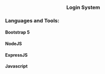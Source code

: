 <h3 align="center">Login System</h3>

<h3 align="left">Languages and Tools:</h3>
<h4>Bootstrap 5</h4>
<h4>NodeJS</h4>
<h4>ExpressJS</h4>
<h4>Javascript</h4>
